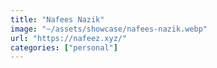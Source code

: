 ```yaml
---
title: "Nafees Nazik"
image: "~/assets/showcase/nafees-nazik.webp"
url: "https://nafeez.xyz/"
categories: ["personal"]
---
```

